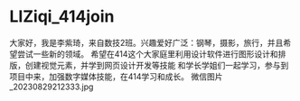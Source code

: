 # LIZiqi_414join
大家好，我是李紫琦，来自数技2班。兴趣爱好广泛：钢琴，摄影，旅行，并且希望尝试一些新的领域。
希望在414这个大家庭里利用设计软件进行图形设计和排版，创建视觉元素，并学到网页设计开发等技能
和学长学姐们一起学习，参与到项目中来，加强数字媒体技能，在414学习和成长。
微信图片_20230829212333.jpg
